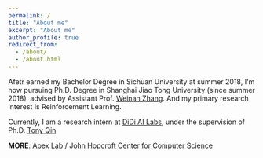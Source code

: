 ```yaml
---
permalink: /
title: "About me"
excerpt: "About me"
author_profile: true
redirect_from: 
  - /about/
  - /about.html
---
```


Afetr earned my Bachelor Degree in Sichuan University at summer 2018, I'm now pursuing Ph.D. Degree in Shanghai Jiao Tong University (since summer 2018), advised by Assistant Prof. [Weinan Zhang](http://wnzhang.net). And my primary research interest is Reinforcement Learning.

Currently, I am a research intern at [DiDi AI Labs](http://www.didi-labs.com), under the supervision of Ph.D. [Tony Qin](https://sites.google.com/site/tonyqin/home)

**MORE**: [Apex Lab](http://apexlab.org) / [John Hopcroft Center for Computer Science](http://jhc.sjtu.edu.cn)

